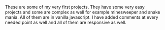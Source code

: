These are some of my very first projects. They have some very easy projects and some are complex as well for example minesweeper and snake mania. All of them are in vanilla javascript. I have added comments at every needed point as well and all of them are responsive as well.
